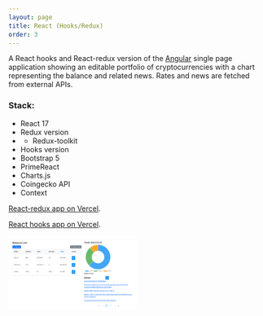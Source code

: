```yaml
---
layout: page
title: React (Hooks/Redux)
order: 3
---
```


A React hooks and React-redux version of the [Angular](angular.html) single page application showing an editable portfolio of cryptocurrencies with a chart representing the balance and related news. Rates and news are fetched from external APIs.

### Stack:
- React 17
- Redux version
- - Redux-toolkit
- Hooks version
- Bootstrap 5
- PrimeReact
- Charts.js
- Coingecko API
- Context

[React-redux app on Vercel](https://react-redux-crypto-balance.vercel.app/).

[React hooks app on Vercel](https://react-crypto-balance.vercel.app/).



<a href="https://react-crypto-balance.vercel.app/"><img src="images/react-crypto-balance.png" alt="React screenshot" width="50%" height="50%"></a>

